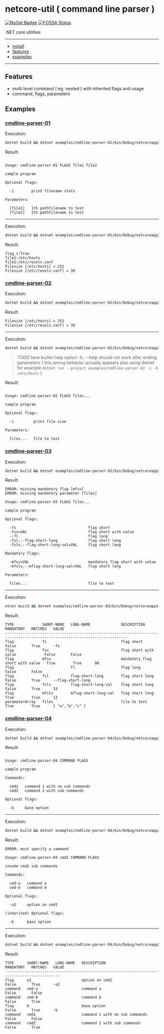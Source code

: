 # netcore-util ( command line parser )

[![NuGet Badge](https://buildstats.info/nuget/netcore-util)](https://www.nuget.org/packages/netcore-util/)
[![FOSSA Status](https://app.fossa.com/api/projects/git%2Bgithub.com%2Fdevel0%2Fnetcore-util.svg?type=shield)](https://app.fossa.com/projects/git%2Bgithub.com%2Fdevel0%2Fnetcore-util?ref=badge_shield)

.NET core utilities

<hr/>

- [install](README.md#install)
- [features](#features)
- [examples](#examples)

<hr/>

## Features

- multi level command ( eg. nested ) with inherited flags and usage
- command, flags, parameters

## Examples

### [cmdline-parser-01](examples/cmdline-parser-01/Program.cs)

Execution:

```sh
dotnet build && dotnet examples/cmdline-parser-01/bin/Debug/netcoreapp3.0/cmdline-parser-01.dll
```

Result:

```

Usage: cmdline-parser-01 FLAGS file1 file2

sample program

Optional flags:

  -i        print filename stats

Parameters:

  [file1]   1th pathfilename to test
  [file2]   2th pathfilename to test

```

<hr/>

Execution:

```sh
dotnet build && dotnet examples/cmdline-parser-01/bin/Debug/netcoreapp3.0/cmdline-parser-01.dll -i /etc/hosts /etc/resolv.conf
```

Result:

```
flag_i:True
file1:/etc/hosts
file2:/etc/resolv.conf
Filesize [/etc/hosts] = 252
Filesize [/etc/resolv.conf] = 39
```

### [cmdline-parser-02](examples/cmdline-parser-02/Program.cs)

Execution:

```sh
dotnet build && dotnet examples/cmdline-parser-02/bin/Debug/netcoreapp3.0/cmdline-parser-02.dll -i /etc/hosts /etc/resolv.conf
```

Result:

```
Filesize [/etc/hosts] = 252
Filesize [/etc/resolv.conf] = 39
```

<hr/>

Execution:

```sh
dotnet build && dotnet examples/cmdline-parser-02/bin/Debug/netcoreapp3.0/cmdline-parser-02.dll -i /etc/hosts /etc/resolv.conf -h
```

> *TODO* here builtin help option -h, --help should not work after ending parameters ( this wrong behavior actually appears also using dotnet for example `dotnet run --project examples/cmdline-parser-02 -i -h /etc/hosts` )

Result:

```

Usage: cmdline-parser-02 FLAGS files...

sample program

Optional flags:

  -i         print file size

Parameters:

  files...   file to test

```

### [cmdline-parser-03](examples/cmdline-parser-03/Program.cs)

Execution:

```sh
dotnet build && dotnet examples/cmdline-parser-03/bin/Debug/netcoreapp3.0/cmdline-parser-03.dll
```

Result:

```
ERROR: missing mandatory flag [mfsv]
ERROR: missing mandatory parameter [files]

Usage: cmdline-parser-03 FLAGS files...

sample program

Optional flags:

  -fs                                 flag short
  -fsv=VAL                            flag short with value
  --fl                                flag long
  -fsl,--flag-short-long              flag short long
  -fslv,--flag-short-long-val=VAL     flag short long

Mandatory flags:

  -mfsv=VAL                           mandatory flag short with value
  -mfslv,--mflag-short-long-val=VAL   flag short long

Parameters:

  files...                            file to test

```

<hr/>

Execution:

```sh
otnet build && dotnet examples/cmdline-parser-03/bin/Debug/netcoreapp3.0/cmdline-parser-03.dll -fs -fsl=10 --flag-short-long -fslv 33 -mfsv=90 -mfslv=12 a b c
```

Result:

```
TYPE             SHORT-NAME   LONG-NAME              DESCRIPTION                       MANDATORY   MATCHES   VALUE            
------------------------------------------------------------------------------------------------------------------------------
flag             fs                                  flag short                        False       True      -fs              
flag             fsv                                 flag short with value             False       False                      
flag             mfsv                                mandatory flag short with value   True        True      90               
flag                          fl                     flag long                         False       False                      
flag             fsl          flag-short-long        flag short long                   False       True      --flag-short-long
flag             fslv         flag-short-long-val    flag short long                   False       True      33               
flag             mfslv        mflag-short-long-val   flag short long                   True        True      12               
parameterArray   files                               file to test                      True        True      [ "a","b","c" ]  
```

### [cmdline-parser-04](examples/cmdline-parser-04/Program.cs)

Execution:

```sh
dotnet build && dotnet examples/cmdline-parser-04/bin/Debug/netcoreapp3.0/cmdline-parser-04.dll
```

Result:

```

Usage: cmdline-parser-04 COMMAND FLAGS

sample program

Commands:

  cmd1   command 1 with no sub commands
  cmd2   command 2 with sub commands

Optional flags:

  -b     base option

```

<hr/>

Execution:

```sh
dotnet build && dotnet examples/cmdline-parser-04/bin/Debug/netcoreapp3.0/cmdline-parser-04.dll cmd2 -b
```

Result:

```
ERROR: must specify a command

Usage: cmdline-parser-04 cmd2 COMMAND FLAGS

invoke cmd2 sub commands

Commands:

  cmd-a   command a
  cmd-b   command b

Optional flags:

  -o2     option on cmd2

(inherited) Optional flags:

  -b      base option

```

<hr/>


Execution:

```sh
dotnet build && dotnet examples/cmdline-parser-04/bin/Debug/netcoreapp3.0/cmdline-parser-04.dll cmd2 cmd-b -b -o2
```

Result:

```
TYPE      SHORT-NAME   LONG-NAME   DESCRIPTION                      MANDATORY   MATCHES   VALUE
-----------------------------------------------------------------------------------------------
flag      o2                       option on cmd2                   False       True      -o2  
command   cmd-a                    command a                        False       False          
command   cmd-b                    command b                        False       True           
flag      b                        base option                      False       True      -b   
command   cmd1                     command 1 with no sub commands   False       False          
command   cmd2                     command 2 with sub commands      False       True 
```